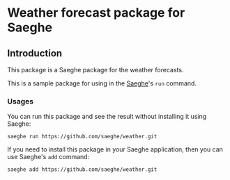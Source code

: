 # Weather forecast package for Saeghe

## Introduction

This package is a Saeghe package for the weather forecasts. 

This is a sample package for using in the [Saeghe](https://saeghe.com)'s `run` command.

### Usages

You can run this package and see the result without installing it using Saeghe:

```shell
saeghe run https://github.com/saeghe/weather.git
```

If you need to install this package in your Saeghe application, then you can use Saeghe's `add` command:

```shell
saeghe add https://github.com/saeghe/weather.git
```
